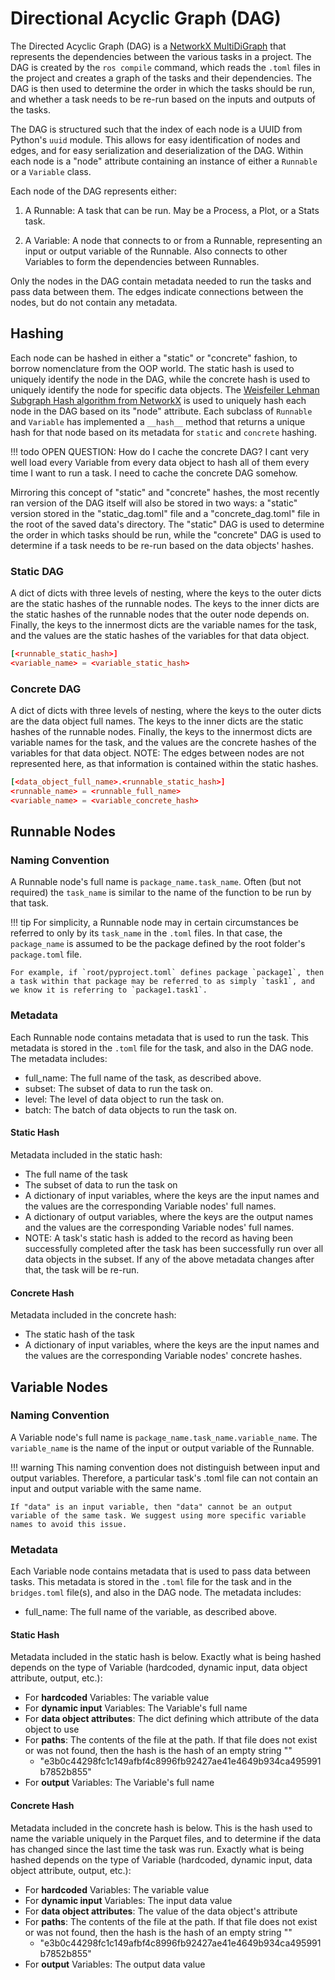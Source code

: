 # Directional Acyclic Graph (DAG)

The Directed Acyclic Graph (DAG) is a [NetworkX MultiDiGraph](https://networkx.org/documentation/stable/reference/classes/multidigraph.html) that represents the dependencies between the various tasks in a project. The DAG is created by the `ros compile` command, which reads the `.toml` files in the project and creates a graph of the tasks and their dependencies. The DAG is then used to determine the order in which the tasks should be run, and whether a task needs to be re-run based on the inputs and outputs of the tasks.

The DAG is structured such that the index of each node is a UUID from Python's `uuid` module. This allows for easy identification of nodes and edges, and for easy serialization and deserialization of the DAG. Within each node is a "node" attribute containing an instance of either a `Runnable` or a `Variable` class.

Each node of the DAG represents either:

1. A Runnable: A task that can be run. May be a Process, a Plot, or a Stats task.

2. A Variable: A node that connects to or from a Runnable, representing an input or output variable of the Runnable. Also connects to other Variables to form the dependencies between Runnables.

Only the nodes in the DAG contain metadata needed to run the tasks and pass data between them. The edges indicate connections between the nodes, but do not contain any metadata.

## Hashing
Each node can be hashed in either a "static" or "concrete" fashion, to borrow nomenclature from the OOP world. The static hash is used to uniquely identify the node in the DAG, while the concrete hash is used to uniquely identify the node for specific data objects. The [Weisfeiler Lehman Subgraph Hash algorithm from NetworkX](https://networkx.org/documentation/stable/reference/algorithms/generated/networkx.algorithms.graph_hashing.weisfeiler_lehman_subgraph_hashes.html#networkx.algorithms.graph_hashing.weisfeiler_lehman_subgraph_hashes) is used to uniquely hash each node in the DAG based on its "node" attribute. Each subclass of `Runnable` and `Variable` has implemented a `__hash__` method that returns a unique hash for that node based on its metadata for `static` and `concrete` hashing.

!!! todo
    OPEN QUESTION: How do I cache the concrete DAG? I cant very well load every Variable from every data object to hash all of them every time I want to run a task. I need to cache the concrete DAG somehow.

Mirroring this concept of "static" and "concrete" hashes, the most recently ran version of the DAG itself will also be stored in two ways: a "static" version stored in the "static_dag.toml" file and a "concrete_dag.toml" file in the root of the saved data's directory. The "static" DAG is used to determine the order in which tasks should be run, while the "concrete" DAG is used to determine if a task needs to be re-run based on the data objects' hashes.

### Static DAG
A dict of dicts with three levels of nesting, where the keys to the outer dicts are the static hashes of the runnable nodes. The keys to the inner dicts are the static hashes of the runnable nodes that the outer node depends on. Finally, the keys to the innermost dicts are the variable names for the task, and the values are the static hashes of the variables for that data object.

```toml
[<runnable_static_hash>]
<variable_name> = <variable_static_hash>
```

### Concrete DAG
A dict of dicts with three levels of nesting, where the keys to the outer dicts are the data object full names. The keys to the inner dicts are the static hashes of the runnable nodes. Finally, the keys to the innermost dicts are variable names for the task, and the values are the concrete hashes of the variables for that data object. NOTE: The edges between nodes are not represented here, as that information is contained within the static hashes.

```toml
[<data_object_full_name>.<runnable_static_hash>]
<runnable_name> = <runnable_full_name>
<variable_name> = <variable_concrete_hash>
```

## Runnable Nodes
### Naming Convention
A Runnable node's full name is `package_name.task_name`. Often (but not required) the `task_name` is similar to the name of the function to be run by that task.

!!! tip
    For simplicity, a Runnable node may in certain circumstances be referred to only by its `task_name` in the `.toml` files. In that case, the `package_name` is assumed to be the package defined by the root folder's `package.toml` file.

    For example, if `root/pyproject.toml` defines package `package1`, then a task within that package may be referred to as simply `task1`, and we know it is referring to `package1.task1`.

### Metadata
Each Runnable node contains metadata that is used to run the task. This metadata is stored in the `.toml` file for the task, and also in the DAG node. The metadata includes:

- full_name: The full name of the task, as described above.
- subset: The subset of data to run the task on.
- level: The level of data object to run the task on.
- batch: The batch of data objects to run the task on.

#### Static Hash
Metadata included in the static hash:

- The full name of the task
- The subset of data to run the task on
- A dictionary of input variables, where the keys are the input names and the values are the corresponding Variable nodes' full names.
- A dictionary of output variables, where the keys are the output names and the values are the corresponding Variable nodes' full names.
- NOTE: A task's static hash is added to the record as having been successfully completed after the task has been successfully run over all data objects in the subset. If any of the above metadata changes after that, the task will be re-run.
#### Concrete Hash
Metadata included in the concrete hash:

- The static hash of the task
- A dictionary of input variables, where the keys are the input names and the values are the corresponding Variable nodes' concrete hashes.

## Variable Nodes
### Naming Convention
A Variable node's full name is `package_name.task_name.variable_name`. The `variable_name` is the name of the input or output variable of the Runnable.

!!! warning
    This naming convention does not distinguish between input and output variables. Therefore, a particular task's .toml file can not contain an input and output variable with the same name.

    If "data" is an input variable, then "data" cannot be an output variable of the same task. We suggest using more specific variable names to avoid this issue.

### Metadata
Each Variable node contains metadata that is used to pass data between tasks. This metadata is stored in the `.toml` file for the task and in the `bridges.toml` file(s), and also in the DAG node. The metadata includes:

- full_name: The full name of the variable, as described above.

#### Static Hash
Metadata included in the static hash is below. Exactly what is being hashed depends on the type of Variable (hardcoded, dynamic input, data object attribute, output, etc.):

- For **hardcoded** Variables: The variable value
- For **dynamic input** Variables: The Variable's full name
- For **data object attributes**: The dict defining which attribute of the data object to use
- For **paths**: The contents of the file at the path. If that file does not exist or was not found, then the hash is the hash of an empty string ""
    - "e3b0c44298fc1c149afbf4c8996fb92427ae41e4649b934ca495991b7852b855"
- For **output** Variables: The Variable's full name

#### Concrete Hash
Metadata included in the concrete hash is below. This is the hash used to name the variable uniquely in the Parquet files, and to determine if the data has changed since the last time the task was run. Exactly what is being hashed depends on the type of Variable (hardcoded, dynamic input, data object attribute, output, etc.):

- For **hardcoded** Variables: The variable value
- For **dynamic input** Variables: The input data value
- For **data object attributes**: The value of the data object's attribute
- For **paths**: The contents of the file at the path. If that file does not exist or was not found, then the hash is the hash of an empty string ""
    - "e3b0c44298fc1c149afbf4c8996fb92427ae41e4649b934ca495991b7852b855"
- For **output** Variables: The output data value